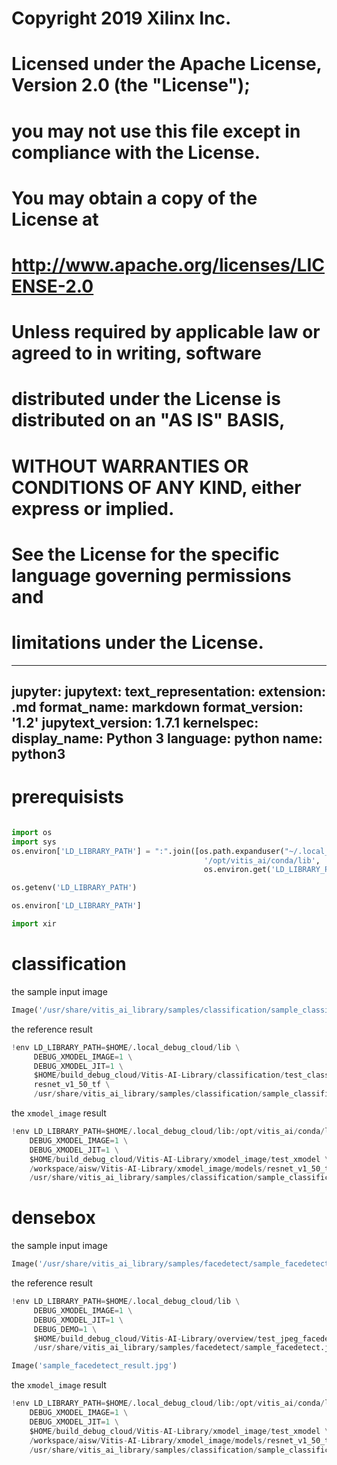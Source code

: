 #
# Copyright 2019 Xilinx Inc.
#
# Licensed under the Apache License, Version 2.0 (the "License");
# you may not use this file except in compliance with the License.
# You may obtain a copy of the License at
#
#     http://www.apache.org/licenses/LICENSE-2.0
#
# Unless required by applicable law or agreed to in writing, software
# distributed under the License is distributed on an "AS IS" BASIS,
# WITHOUT WARRANTIES OR CONDITIONS OF ANY KIND, either express or implied.
# See the License for the specific language governing permissions and
# limitations under the License.
---
jupyter:
  jupytext:
    text_representation:
      extension: .md
      format_name: markdown
      format_version: '1.2'
      jupytext_version: 1.7.1
  kernelspec:
    display_name: Python 3
    language: python
    name: python3
---

# prerequisists

```python

```

```python
import os
import sys
os.environ['LD_LIBRARY_PATH'] = ":".join([os.path.expanduser("~/.local_debug_cloud/lib") , 
                                           '/opt/vitis_ai/conda/lib',
                                           os.environ.get('LD_LIBRARY_PATH','')])
```


```python
os.getenv('LD_LIBRARY_PATH')
```

```python
os.environ['LD_LIBRARY_PATH'] 
```

```python
import xir
```

# classification

the sample input image

```python
Image('/usr/share/vitis_ai_library/samples/classification/sample_classification.jpg')
```


the reference result


```python
!env LD_LIBRARY_PATH=$HOME/.local_debug_cloud/lib \
     DEBUG_XMODEL_IMAGE=1 \
     DEBUG_XMODEL_JIT=1 \
     $HOME/build_debug_cloud/Vitis-AI-Library/classification/test_classification \
     resnet_v1_50_tf \
     /usr/share/vitis_ai_library/samples/classification/sample_classification.jpg
```

the `xmodel_image` result

```python
!env LD_LIBRARY_PATH=$HOME/.local_debug_cloud/lib:/opt/vitis_ai/conda/lib \
    DEBUG_XMODEL_IMAGE=1 \
    DEBUG_XMODEL_JIT=1 \
    $HOME/build_debug_cloud/Vitis-AI-Library/xmodel_image/test_xmodel \
    /workspace/aisw/Vitis-AI-Library/xmodel_image/models/resnet_v1_50_tf/resnet_v1_50_tf.xmodel \
    /usr/share/vitis_ai_library/samples/classification/sample_classification.jpg
```


# densebox


the sample input image

```python
Image('/usr/share/vitis_ai_library/samples/facedetect/sample_facedetect.jpg')
```

the reference result


```python
!env LD_LIBRARY_PATH=$HOME/.local_debug_cloud/lib \
     DEBUG_XMODEL_IMAGE=1 \
     DEBUG_XMODEL_JIT=1 \
     DEBUG_DEMO=1 \
     $HOME/build_debug_cloud/Vitis-AI-Library/overview/test_jpeg_facedetect densebox_320_320 \
     /usr/share/vitis_ai_library/samples/facedetect/sample_facedetect.jpg
```


```python
Image('sample_facedetect_result.jpg')
```

the `xmodel_image` result

```python
!env LD_LIBRARY_PATH=$HOME/.local_debug_cloud/lib:/opt/vitis_ai/conda/lib \
    DEBUG_XMODEL_IMAGE=1 \
    DEBUG_XMODEL_JIT=1 \
    $HOME/build_debug_cloud/Vitis-AI-Library/xmodel_image/test_xmodel \
    /workspace/aisw/Vitis-AI-Library/xmodel_image/models/resnet_v1_50_tf/resnet_v1_50_tf.xmodel \
    /usr/share/vitis_ai_library/samples/classification/sample_classification.jpg
```
